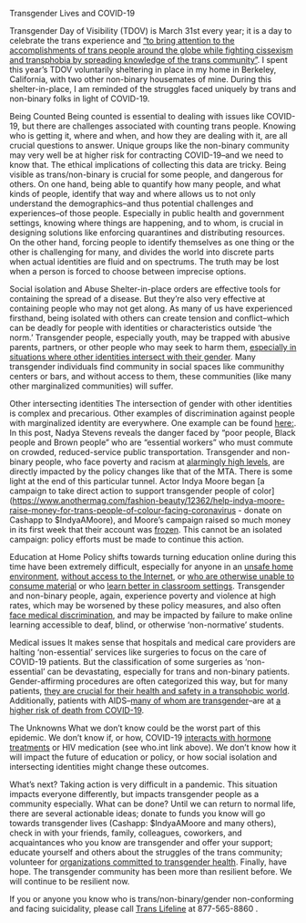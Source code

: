 Transgender Lives and COVID-19


Transgender Day of Visibility (TDOV) is March 31st every year; it is a day to celebrate the trans experience and [“to bring attention to the accomplishments of trans people around the globe while fighting cissexism and transphobia by spreading knowledge of the trans community”](https://www.transstudent.org/tdov). I spent this year’s TDOV voluntarily sheltering in place in my home in Berkeley, California, with two other non-binary housemates of mine. During this shelter-in-place, I am reminded of the struggles faced uniquely by trans and non-binary folks in light of COVID-19. 


Being Counted
Being counted is essential to dealing with issues like COVID-19, but there are challenges associated with counting trans people. Knowing who is getting it, where and when, and how they are dealing with it, are all crucial questions to answer. Unique groups like the non-binary community may very well be at higher risk for contracting COVID-19–and we need to know that. The ethical implications of collecting this data are tricky. Being visible as trans/non-binary is crucial for some people, and dangerous for others. On one hand, being able to quantify how many people, and what kinds of people, identify that way and where allows us to not only understand the demographics–and thus potential challenges and experiences–of those people. Especially in public health and government settings, knowing where things are happening, and to whom, is crucial in designing solutions like enforcing quarantines and distributing resources. On the other hand, forcing people to identify themselves as one thing or the other is challenging for many, and divides the world into discrete parts when actual identities are fluid and on spectrums. The truth may be lost when a person is forced to choose between imprecise options. 




Social isolation and Abuse
Shelter-in-place orders are effective tools for containing the spread of a disease. But they’re also very effective at containing people who may not get along. As many of us have experienced firsthand, being isolated with others can create tension and conflict–which can be deadly for people with identities or characteristics outside ‘the norm.’ Transgender people, especially youth, may be trapped with abusive parents, partners, or other people who may seek to harm them, [especially in situations where other identities intersect with their gender](https://www.jpost.com/middle-east/coronavirus-lockdown-exposes-lgbtq-people-to-family-abuse-in-middle-east-621436). Many transgender individuals find community in social spaces like communithy centers or bars, and without access to them, these communities (like many other marginalized communities) will suffer.


Other intersecting identities
The intersection of gender with other identities is complex and precarious. Other examples of discrimination against people with marginalized identity are everywhere. One example can be found [here:](https://www.facebook.com/permalink.php?story_fbid=10220384770642315&id=1621915751). In this post, Nadya Stevens reveals the danger faced by “poor people, Black people and Brown people” who are “essential workers” who must commute on crowded, reduced-service public transportation. Transgender and non-binary people, who face poverty and racism at [alarmingly high levels](https://nwlc.org/blog/income-security-is-elusive-for-many-transgender-people-according-to-u-s-transgender-survey/), are directly impacted by the policy changes like that of the MTA. There is some light at the end of this particular tunnel. Actor Indya Moore began [a campaign to take direct action to support transgender people of color](https://www.anothermag.com/fashion-beauty/12362/help-indya-moore-raise-money-for-trans-people-of-colour-facing-coronavirus - donate on Cashapp to $IndyaAMoore), and Moore’s campaign raised so much money in its first week that their account was [frozen](https://www.instagram.com/p/B95xbaKnU76/?igshid=xaziko2phfus). This cannot be an isolated campaign: policy efforts must be made to continue this action. 


Education at Home
Policy shifts towards turning education online during this time have been extremely difficult, especially for anyone in an [unsafe home environment](https://www.cnn.com/2020/04/09/opinions/children-domestic-violence-coronavirus-torre/index.html), [without access to the Internet](https://www.pewresearch.org/fact-tank/2019/05/07/digital-divide-persists-even-as-lower-income-americans-make-gains-in-tech-adoption/), or [who are otherwise unable to consume material](https://www.nationaldeafcenter.org/covid19faqs) or who [learn better in classroom settings](https://www.wbur.org/onpoint/2020/03/16/school-closures-coronavirus). Transgender and non-binary people, again, experience poverty and violence at high rates, which may be worsened by these policy measures, and also often [face medical discrimination](https://www.thetaskforce.org/new-report-reveals-rampant-discrimination-against-transgender-people-by-health-providers-high-hiv-rates-and-widespread-lack-of-access-to-necessary-care-2/), and may be impacted by failure to make online learning accessible to deaf, blind, or otherwise ‘non-normative’ students.  

Medical issues
It makes sense that hospitals and medical care providers are halting ‘non-essential’ services like surgeries to focus on the care of COVID-19 patients. But the classification of some surgeries as ‘non-essential’ can be devastating, especially for trans and non-binary patients. Gender-affirming procedures are often categorized this way, but for many patients, [they are crucial for their health and safety in a transphobic world](https://www.vice.com/en_us/article/wxekyz/transgender-surgeries-delayed-coronavirus-hospitals). Additionally, patients with AIDS–[many of whom are transgender](https://www.avert.org/professionals/hiv-social-issues/key-affected-populations/transgender)–are at [a higher risk of death from COVID-19](https://www.who.int/news-room/q-a-detail/q-a-on-covid-19-hiv-and-antiretrovirals). 


The Unknowns
What we don’t know could be the worst part of this epidemic. We don’t know if, or how, COVID-19 [interacts with hormone treatments](https://www.pcf.org/covid-19/) or HIV medication (see who.int link above). We don’t know how it will impact the future of education or policy, or how social isolation and intersecting identities might change these outcomes. 


What’s next?
Taking action is very difficult in a pandemic. This situation impacts everyone differently, but impacts transgender people as a community especially. What can be done? Until we can return to normal life, there are several actionable ideas; donate to funds you know will go towards transgender lives (Cashapp: $IndyaAMoore and many others), check in with your friends, family, colleagues, coworkers, and acquaintances who you know are transgender and offer your support; educate yourself and others about the struggles of the trans community; volunteer for [organizations committed to transgender health](https://jobs.lever.co/translifeline/0f8f31af-deb8-432b-bffb-bd92be84046c). Finally, have hope. The transgender community has been more than resilient before. We will continue to be resilient now. 


If you or anyone you know who is trans/non-binary/gender non-conforming and facing suicidality, please call [Trans Lifeline](https://www.translifeline.org/) at 877-565-8860 .
